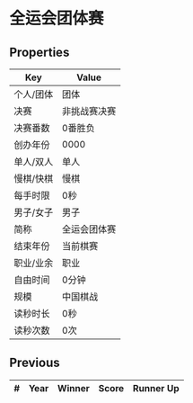 # 全运会团体赛

## Properties

| Key | Value |
| --- | ----- |
| 个人/团体 | 团体 |
| 决赛 | 非挑战赛决赛 |
| 决赛番数 | 0番胜负 |
| 创办年份 | 0000 |
| 单人/双人 | 单人 |
| 慢棋/快棋 | 慢棋 |
| 每手时限 | 0秒 |
| 男子/女子 | 男子 |
| 简称 | 全运会团体赛 |
| 结束年份 | 当前棋赛 |
| 职业/业余 | 职业 |
| 自由时间 | 0分钟 |
| 规模 | 中国棋战 |
| 读秒时长 | 0秒 |
| 读秒次数 | 0次 |

## Previous

| # | Year | Winner | Score | Runner Up |
| --- | --- | --- | --- | --- |

